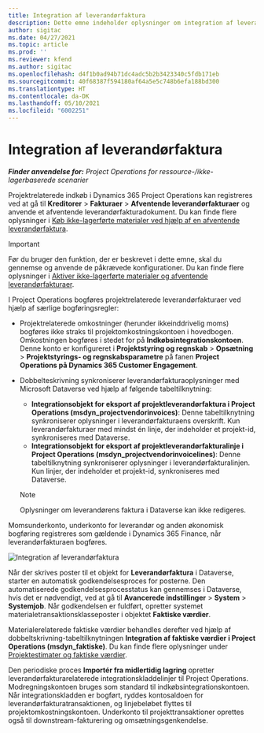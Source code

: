 ```yaml
---
title: Integration af leverandørfaktura
description: Dette emne indeholder oplysninger om integration af leverandørfaktura i Project Operations.
author: sigitac
ms.date: 04/27/2021
ms.topic: article
ms.prod: ''
ms.reviewer: kfend
ms.author: sigitac
ms.openlocfilehash: d4f1b0ad94b71dc4adc5b2b3423340c5fdb171eb
ms.sourcegitcommit: 40f68387f594180af64a5e5c748b6efa188bd300
ms.translationtype: HT
ms.contentlocale: da-DK
ms.lasthandoff: 05/10/2021
ms.locfileid: "6002251"
---
```

# <a name="vendor-invoice-integration"></a>Integration af leverandørfaktura

_**Finder anvendelse for:** Project Operations for ressource-/ikke-lagerbaserede scenarier_

Projektrelaterede indkøb i Dynamics 365 Project Operations kan registreres ved at gå til **Kreditorer** > **Fakturaer** > **Afventende leverandørfakturaer** og anvende et afventende leverandørfakturadokument. Du kan finde flere oplysninger i [Køb ikke-lagerførte materialer ved hjælp af en afventende leverandørfaktura](../procurement/pending-vendor-invoices.md).

> [!IMPORTANT]
> Før du bruger den funktion, der er beskrevet i dette emne, skal du gennemse og anvende de påkrævede konfigurationer. Du kan finde flere oplysninger i [Aktiver ikke-lagerførte materialer og afventende leverandørfakturaer](../procurement/configure-materials-nonstocked.md).

I Project Operations bogføres projektrelaterede leverandørfakturaer ved hjælp af særlige bogføringsregler:

- Projektrelaterede omkostninger (herunder ikkeinddrivelig moms) bogføres ikke straks til projektomkostningskontoen i hovedbogen. Omkostningen bogføres i stedet for på **Indkøbsintegrationskontoen**. Denne konto er konfigureret i **Projektstyring og regnskab** > **Opsætning** > **Projektstyrings- og regnskabsparametre** på fanen **Project Operations på Dynamics 365 Customer Engagement**.
- Dobbelteskrivning synkroniserer leverandørfakturaoplysninger med Microsoft Dataverse ved hjælp af følgende tabeltilknytning:

     - **Integrationsobjekt for eksport af projektleverandørfaktura i Project Operations (msdyn_projectvendorinvoices)**: Denne tabeltilknytning synkroniserer oplysninger i leverandørfakturaens overskrift. Kun leverandørfakturaer med mindst én linje, der indeholder et projekt-id, synkroniseres med Dataverse.
     - **Integrationsobjekt for eksport af projektleverandørfakturalinje i Project Operations (msdyn_projectvendorinvoicelines)**: Denne tabeltilknytning synkroniserer oplysninger i leverandørfakturalinjen. Kun linjer, der indeholder et projekt-id, synkroniseres med Dataverse.

     > [!NOTE]
     > Oplysninger om leverandørens faktura i Dataverse kan ikke redigeres.

Momsunderkonto, underkonto for leverandør og anden økonomisk bogføring registreres som gældende i Dynamics 365 Finance, når leverandørfakturaen bogføres.

![Integration af leverandørfaktura](media/DW7VendorInvoice.png)

Når der skrives poster til et objekt for **Leverandørfaktura** i Dataverse, starter en automatisk godkendelsesproces for posterne. Den automatiserede godkendelsesprocesstatus kan gennemses i Dataverse, hvis det er nødvendigt, ved at gå til **Avancerede indstillinger** > **System** > **Systemjob**. Når godkendelsen er fuldført, opretter systemet materialetransaktionsklasseposter i objektet **Faktiske værdier**.

Materialerelaterede faktiske værdier behandles derefter ved hjælp af dobbeltskrivning-tabeltilknytningen **Integration af faktiske værdier i Project Operations (msdyn_faktiske)**. Du kan finde flere oplysninger under [Projektestimater og faktiske værdier](resource-dual-write-estimates-actuals.md).

Den periodiske proces **Importér fra midlertidig lagring** opretter leverandørfakturarelaterede integrationskladdelinjer til Project Operations. Modregningskontoen bruges som standard til indkøbsintegrationskontoen. Når integrationskladden er bogført, ryddes kontosaldoen for leverandørfakturatransaktionen, og linjebeløbet flyttes til projektomkostningskontoen. Underkonto til projekttransaktioner oprettes også til downstream-fakturering og omsætningsgenkendelse.
